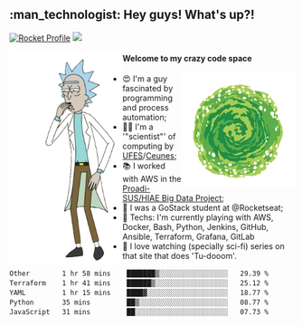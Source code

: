 
<h2> :man_technologist: Hey guys! What's up?!</h2>
                                                                         
[![Rocket Profile](https://img.shields.io/static/v1?label=Rocketseat&message=Profile&colorA=purple&color=black&logo=Rocket&logoColor=white)](https://app.rocketseat.com.br/me/elyabe)
<a href="https://www.linkedin.com/in/elyabe/"><img src="https://img.shields.io/badge/LinkedIn-informational?logo=linkedin"/></a>

<img align='left' src="https://raw.githubusercontent.com/Elyabe/Elyabe/master/images/rick-dancing.gif" width='200'>

                       
#### Welcome to my crazy code space 
<img align='right' src="https://raw.githubusercontent.com/Elyabe/elyabe/master/images/portal-3.gif" width='200'>

- :heart_eyes: I'm a guy fascinated by programming and process automation; 
- :office_worker: I'm a '"scientist"' of computing by [UFES](http://ufes.br)/[Ceunes](http://ceunes.ufes.br);
- :books: I worked with AWS in the [Proadi-SUS/HIAE Big Data Project](https://www.einstein.br/responsabilidade-social/atuacao-com-o-ministerio-da-saude/proadi-sus);
- :rocket: I was a GoStack student at @Rocketseat;
- :green_heart: Techs: I'm currently playing with AWS, Docker, Bash, Python, Jenkins, GitHub, Ansible, Terraform, Grafana, GitLab
- :movie_camera: I love watching (specially sci-fi) series on that site that does 'Tu-dooom'.

<!--START_SECTION:waka-->

```txt
Other        1 hr 58 mins    ███████▒░░░░░░░░░░░░░░░░░   29.39 %
Terraform    1 hr 41 mins    ██████▒░░░░░░░░░░░░░░░░░░   25.12 %
YAML         1 hr 15 mins    ████▓░░░░░░░░░░░░░░░░░░░░   18.77 %
Python       35 mins         ██▒░░░░░░░░░░░░░░░░░░░░░░   08.77 %
JavaScript   31 mins         ██░░░░░░░░░░░░░░░░░░░░░░░   07.73 %
```

<!--END_SECTION:waka-->
